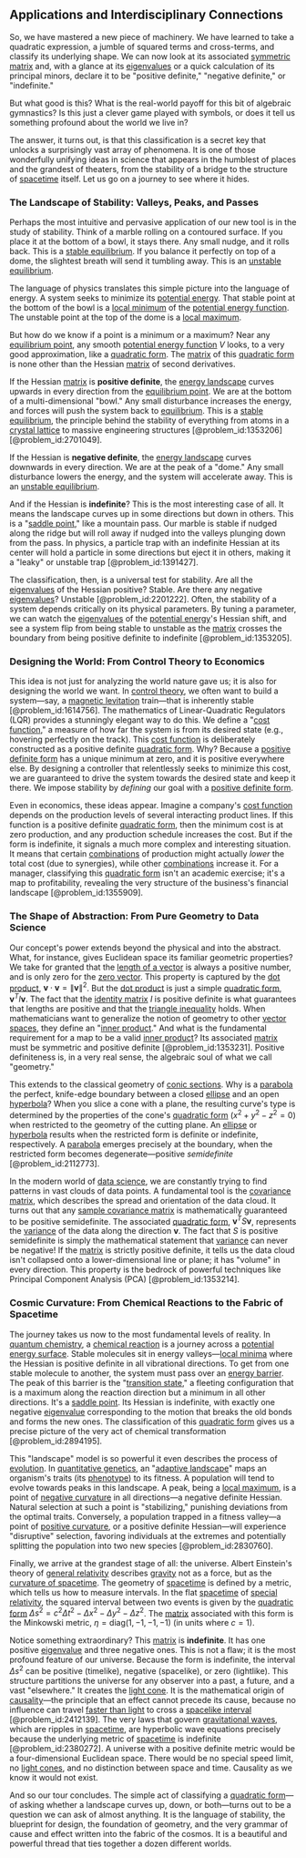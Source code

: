 ## Applications and Interdisciplinary Connections

So, we have mastered a new piece of machinery. We have learned to take a quadratic expression, a jumble of squared terms and cross-terms, and classify its underlying shape. We can now look at its associated [symmetric matrix](@article_id:142636) and, with a glance at its [eigenvalues](@article_id:146953) or a quick calculation of its principal minors, declare it to be "positive definite," "negative definite," or "indefinite."

But what good is this? What is the real-world payoff for this bit of algebraic gymnastics? Is this just a clever game played with symbols, or does it tell us something profound about the world we live in?

The answer, it turns out, is that this classification is a secret key that unlocks a surprisingly vast array of phenomena. It is one of those wonderfully unifying ideas in science that appears in the humblest of places and the grandest of theaters, from the stability of a bridge to the structure of [spacetime](@article_id:161512) itself. Let us go on a journey to see where it hides.

### The Landscape of Stability: Valleys, Peaks, and Passes

Perhaps the most intuitive and pervasive application of our new tool is in the study of stability. Think of a marble rolling on a contoured surface. If you place it at the bottom of a bowl, it stays there. Any small nudge, and it rolls back. This is a [stable equilibrium](@article_id:268985). If you balance it perfectly on top of a dome, the slightest breath will send it tumbling away. This is an [unstable equilibrium](@article_id:173812).

The language of physics translates this simple picture into the language of energy. A system seeks to minimize its [potential energy](@article_id:140497). That stable point at the bottom of the bowl is a [local minimum](@article_id:143043) of the [potential energy function](@article_id:165737). The unstable point at the top of the dome is a [local maximum](@article_id:137319).

But how do we know if a point is a minimum or a maximum? Near any [equilibrium point](@article_id:272211), any smooth [potential energy function](@article_id:165737) $V$ looks, to a very good approximation, like a [quadratic form](@article_id:153003). The [matrix](@article_id:202118) of this [quadratic form](@article_id:153003) is none other than the Hessian [matrix](@article_id:202118) of second derivatives.

If the Hessian [matrix](@article_id:202118) is **positive definite**, the [energy landscape](@article_id:147232) curves upwards in every direction from the [equilibrium point](@article_id:272211). We are at the bottom of a multi-dimensional "bowl." Any small disturbance increases the energy, and forces will push the system back to [equilibrium](@article_id:144554). This is a [stable equilibrium](@article_id:268985), the principle behind the stability of everything from atoms in a [crystal lattice](@article_id:139149) to massive engineering structures [@problem_id:1353206] [@problem_id:2701049].

If the Hessian is **negative definite**, the [energy landscape](@article_id:147232) curves downwards in every direction. We are at the peak of a "dome." Any small disturbance lowers the energy, and the system will accelerate away. This is an [unstable equilibrium](@article_id:173812).

And if the Hessian is **indefinite**? This is the most interesting case of all. It means the landscape curves up in some directions but down in others. This is a "[saddle point](@article_id:142082)," like a mountain pass. Our marble is stable if nudged along the ridge but will roll away if nudged into the valleys plunging down from the pass. In physics, a particle trap with an indefinite Hessian at its center will hold a particle in some directions but eject it in others, making it a "leaky" or unstable trap [@problem_id:1391427].

The classification, then, is a universal test for stability. Are all the [eigenvalues](@article_id:146953) of the Hessian positive? Stable. Are there any negative [eigenvalues](@article_id:146953)? Unstable [@problem_id:2201222]. Often, the stability of a system depends critically on its physical parameters. By tuning a parameter, we can watch the [eigenvalues](@article_id:146953) of the [potential energy](@article_id:140497)'s Hessian shift, and see a system flip from being stable to unstable as the [matrix](@article_id:202118) crosses the boundary from being positive definite to indefinite [@problem_id:1353205].

### Designing the World: From Control Theory to Economics

This idea is not just for analyzing the world nature gave us; it is also for designing the world we want. In [control theory](@article_id:136752), we often want to build a system—say, a [magnetic levitation](@article_id:275277) train—that is inherently stable [@problem_id:1614756]. The mathematics of Linear-Quadratic Regulators (LQR) provides a stunningly elegant way to do this. We define a "[cost function](@article_id:138187)," a measure of how far the system is from its desired state (e.g., hovering perfectly on the track). This [cost function](@article_id:138187) is deliberately constructed as a positive definite [quadratic form](@article_id:153003). Why? Because a [positive definite form](@article_id:151630) has a unique minimum at zero, and it is positive everywhere else. By designing a controller that relentlessly seeks to minimize this cost, we are guaranteed to drive the system towards the desired state and keep it there. We impose stability by *defining* our goal with a [positive definite form](@article_id:151630).

Even in economics, these ideas appear. Imagine a company's [cost function](@article_id:138187) depends on the production levels of several interacting product lines. If this function is a positive definite [quadratic form](@article_id:153003), then the minimum cost is at zero production, and any production schedule increases the cost. But if the form is indefinite, it signals a much more complex and interesting situation. It means that certain [combinations](@article_id:262445) of production might actually *lower* the total cost (due to synergies), while other [combinations](@article_id:262445) increase it. For a manager, classifying this [quadratic form](@article_id:153003) isn't an academic exercise; it's a map to profitability, revealing the very structure of the business's financial landscape [@problem_id:1355909].

### The Shape of Abstraction: From Pure Geometry to Data Science

Our concept's power extends beyond the physical and into the abstract. What, for instance, gives Euclidean space its familiar geometric properties? We take for granted that the [length of a vector](@article_id:155938) is always a positive number, and is only zero for the [zero vector](@article_id:155695). This property is captured by the [dot product](@article_id:148525), $\mathbf{v} \cdot \mathbf{v} = \|\mathbf{v}\|^2$. But the [dot product](@article_id:148525) is just a simple [quadratic form](@article_id:153003), $\mathbf{v}^T I \mathbf{v}$. The fact that the [identity matrix](@article_id:156230) $I$ is positive definite is what guarantees that lengths are positive and that the [triangle inequality](@article_id:143256) holds. When mathematicians want to generalize the notion of geometry to other [vector spaces](@article_id:136343), they define an "[inner product](@article_id:138502)." And what is the fundamental requirement for a map to be a valid [inner product](@article_id:138502)? Its associated [matrix](@article_id:202118) must be symmetric and positive definite [@problem_id:1353231]. Positive definiteness is, in a very real sense, the algebraic soul of what we call "geometry."

This extends to the classical geometry of [conic sections](@article_id:174628). Why is a [parabola](@article_id:171919) the perfect, knife-edge boundary between a closed [ellipse](@article_id:174980) and an open [hyperbola](@article_id:173719)? When you slice a cone with a plane, the resulting curve's type is determined by the properties of the cone's [quadratic form](@article_id:153003) ($x^2 + y^2 - z^2 = 0$) when restricted to the geometry of the cutting plane. An [ellipse](@article_id:174980) or [hyperbola](@article_id:173719) results when the restricted form is definite or indefinite, respectively. A [parabola](@article_id:171919) emerges precisely at the boundary, when the restricted form becomes degenerate—positive *semidefinite* [@problem_id:2112773].

In the modern world of [data science](@article_id:139720), we are constantly trying to find patterns in vast clouds of data points. A fundamental tool is the [covariance matrix](@article_id:138661), which describes the spread and orientation of the data cloud. It turns out that any [sample covariance matrix](@article_id:163465) is mathematically guaranteed to be positive semidefinite. The associated [quadratic form](@article_id:153003), $\mathbf{v}^T S \mathbf{v}$, represents the [variance](@article_id:148683) of the data along the direction $\mathbf{v}$. The fact that $S$ is positive semidefinite is simply the mathematical statement that [variance](@article_id:148683) can never be negative! If the [matrix](@article_id:202118) is strictly positive definite, it tells us the data cloud isn't collapsed onto a lower-dimensional line or plane; it has "volume" in every direction. This property is the bedrock of powerful techniques like Principal Component Analysis (PCA) [@problem_id:1353214].

### Cosmic Curvature: From Chemical Reactions to the Fabric of Spacetime

The journey takes us now to the most fundamental levels of reality. In [quantum chemistry](@article_id:139699), a [chemical reaction](@article_id:146479) is a journey across a [potential energy surface](@article_id:146947). Stable molecules sit in energy valleys—[local minima](@article_id:168559) where the Hessian is positive definite in all vibrational directions. To get from one stable molecule to another, the system must pass over an [energy barrier](@article_id:272089). The peak of this barrier is the "[transition state](@article_id:153932)," a fleeting configuration that is a maximum along the reaction direction but a minimum in all other directions. It's a [saddle point](@article_id:142082). Its Hessian is indefinite, with exactly one negative [eigenvalue](@article_id:154400) corresponding to the motion that breaks the old bonds and forms the new ones. The classification of this [quadratic form](@article_id:153003) gives us a precise picture of the very act of chemical transformation [@problem_id:2894195].

This "landscape" model is so powerful it even describes the process of [evolution](@article_id:143283). In [quantitative genetics](@article_id:154191), an "[adaptive landscape](@article_id:153508)" maps an organism's traits (its [phenotype](@article_id:141374)) to its fitness. A population will tend to evolve towards peaks in this landscape. A peak, being a [local maximum](@article_id:137319), is a point of [negative curvature](@article_id:158841) in all directions—a negative definite Hessian. Natural selection at such a point is "stabilizing," punishing deviations from the optimal traits. Conversely, a population trapped in a fitness valley—a point of [positive curvature](@article_id:268726), or a positive definite Hessian—will experience "disruptive" selection, favoring individuals at the extremes and potentially splitting the population into two new species [@problem_id:2830760].

Finally, we arrive at the grandest stage of all: the universe. Albert Einstein's theory of [general relativity](@article_id:138534) describes [gravity](@article_id:262981) not as a force, but as the [curvature of spacetime](@article_id:188986). The geometry of [spacetime](@article_id:161512) is defined by a metric, which tells us how to measure intervals. In the flat [spacetime](@article_id:161512) of [special relativity](@article_id:151699), the squared interval between two events is given by the [quadratic form](@article_id:153003) $\Delta s^2 = c^2 \Delta t^2 - \Delta x^2 - \Delta y^2 - \Delta z^2$. The [matrix](@article_id:202118) associated with this form is the Minkowski metric, $\eta = \text{diag}(1, -1, -1, -1)$ (in units where $c=1$).

Notice something extraordinary? This [matrix](@article_id:202118) is **indefinite**. It has one positive [eigenvalue](@article_id:154400) and three negative ones. This is not a flaw; it is the most profound feature of our universe. Because the form is indefinite, the interval $\Delta s^2$ can be positive (timelike), negative (spacelike), or zero (lightlike). This structure partitions the universe for any observer into a past, a future, and a vast "elsewhere." It creates the [light cone](@article_id:157173). It is the mathematical origin of [causality](@article_id:148003)—the principle that an effect cannot precede its cause, because no influence can travel [faster than light](@article_id:181765) to cross a [spacelike interval](@article_id:261674) [@problem_id:2412139]. The very laws that govern [gravitational waves](@article_id:144339), which are ripples in [spacetime](@article_id:161512), are hyperbolic wave equations precisely because the underlying metric of [spacetime](@article_id:161512) is indefinite [@problem_id:2380272]. A universe with a positive definite metric would be a four-dimensional Euclidean space. There would be no special speed limit, no [light cones](@article_id:158510), and no distinction between space and time. Causality as we know it would not exist.

And so our tour concludes. The simple act of classifying a [quadratic form](@article_id:153003)—of asking whether a landscape curves up, down, or both—turns out to be a question we can ask of almost anything. It is the language of stability, the blueprint for design, the foundation of geometry, and the very grammar of cause and effect written into the fabric of the cosmos. It is a beautiful and powerful thread that ties together a dozen different worlds.